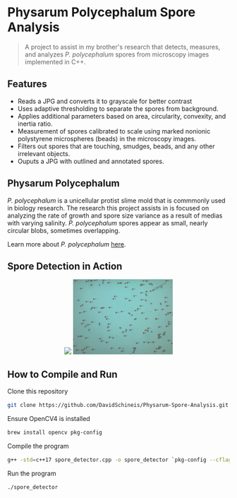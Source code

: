 # Physarum Polycephalum Spore Analysis
>A project to assist in my brother's research that detects, measures, and analyzes *P. polycephalum* spores from microscopy images implemented in C++.

## Features
* Reads a JPG and converts it to grayscale for better contrast
* Uses adaptive thresholding to separate the spores from background.
* Applies additional parameters based on area, circularity, convexity, and inertia ratio.
* Measurement of spores calibrated to scale using marked nonionic polystyrene microspheres (beads) in the microscopy images.
* Filters out spores that are touching, smudges, beads, and any other irrelevant objects. 
* Ouputs a JPG with outlined and annotated spores.

## Physarum Polycephalum
*P. polycephalum* is a unicellular protist slime mold that is commmonly used in biology research. The research this project assists in is focused on analyzing the rate of growth and spore size variance as a result of medias with varying salinity. *P. polycephalum* spores appear as small, nearly circular blobs, sometimes overlapping. 

Learn more about *P. polycephalum* [here](https://en.wikipedia.org/wiki/Physarum_polycephalum).

## Spore Detection in Action
<p align="center">
  <img src="assets/input.jpg" width="45%">
  <img src="assets/output.jpg" width="45%">
</p>

## How to Compile and Run
Clone this repository
```bash
git clone https://github.com/DavidSchineis/Physarum-Spore-Analysis.git
```

Ensure OpenCV4 is installed 
```bash
brew install opencv pkg-config
```

Compile the program
```bash
g++ -std=c++17 spore_detector.cpp -o spore_detector `pkg-config --cflags --libs opencv4`
```

Run the program
```bash
./spore_detector
```
